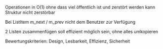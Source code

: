 Operationen in O(1) ohne dass viel öffentlich ist und zerstört werden kann
Struktur nicht zerstörbar

Bei ListItem m_next / m_prev nicht dem Benutzer zur Verfügung

2 Listen zusammenfügen soll effizient möglich sein, ohne alles umkopieren


Bewertungskriterien: Design, Lesbarkeit, Effizienz, Sicherheit